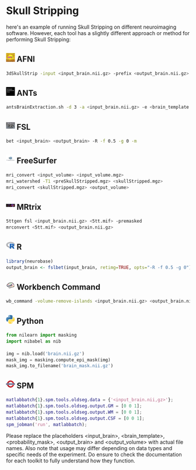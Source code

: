 # Skull Stripping

here's an example of running Skull Stripping on different neuroimaging software. However, each tool has a slightly different approach or method for performing Skull Stripping:

## <img src="../icons/afni.png" height="24px" /> AFNI
```bash
3dSkullStrip -input <input_brain.nii.gz> -prefix <output_brain.nii.gz>
```

## <img src="../icons/ants.png" height="24px" /> ANTs
```bash
antsBrainExtraction.sh -d 3 -a <input_brain.nii.gz> -e <brain_template.nii.gz> -m <probability_mask.nii.gz> -o <output_brain>
```

## <img src="../icons/fsl.png" height="24px" /> FSL
```bash
bet <input_brain> <output_brain> -R -f 0.5 -g 0 -m
```

## <img src="../icons/freesurfer.png" height="24px" /> FreeSurfer
```bash
mri_convert <input_volume> <input_volume.mgz>
mri_watershed -T1 <preSkullStripped.mgz> <skullStripped.mgz>
mri_convert <skullStripped.mgz> <output_volume>
```

## <img src="../icons/mrtrix.png" height="24px" /> MRtrix
```bash
5ttgen fsl <input_brain.nii.gz> <5tt.mif> -premasked
mrconvert <5tt.mif> <output_brain.nii.gz>
```

## <img src="../icons/r.png" height="24px" /> R
```R
library(neurobase)
output_brain <- fslbet(input_brain, retimg=TRUE, opts="-R -f 0.5 -g 0")
```

## <img src="../icons/workbench_command.png" height="24px" /> Workbench Command
```bash
wb_command -volume-remove-islands <input_brain.nii.gz> <output_brain.nii.gz>
```

## <img src="../icons/python.png" height="24px" /> Python
```python
from nilearn import masking
import nibabel as nib

img = nib.load('brain.nii.gz')
mask_img = masking.compute_epi_mask(img)
mask_img.to_filename('brain_mask.nii.gz')
```

## <img src="../icons/spm.png" height="24px" /> SPM
```matlab
matlabbatch{1}.spm.tools.oldseg.data = {'<input_brain.nii,gz>'};
matlabbatch{1}.spm.tools.oldseg.output.GM = [0 0 1];
matlabbatch{1}.spm.tools.oldseg.output.WM = [0 0 1];
matlabbatch{1}.spm.tools.oldseg.output.CSF = [0 0 1];
spm_jobman('run', matlabbatch);
```
Please replace the placeholders \<input_brain\>, \<brain_template\>, \<probability_mask\>, \<output_brain\> and \<output_volume\> with actual file names. Also note that usage may differ depending on data types and specific needs of the experiment. Do ensure to check the documentation for each toolkit to fully understand how they function.